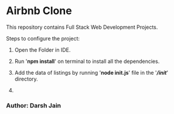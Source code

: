 # Airbnb Clone

This repository contains Full Stack Web Development Projects.

Steps to configure the project:
1. Open the Folder in IDE.

2. Run '__npm install__' on terminal to install all the dependencies.

3. Add the data of listings by running '__node init.js__' file in the '*__/init__*' directory.

4. 

### Author: Darsh Jain